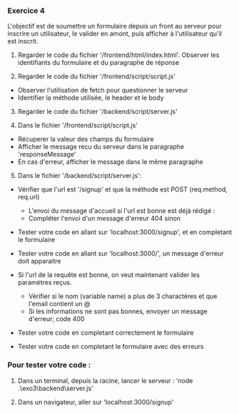 ### Exercice 4

L'objectif est de soumettre un formulaire depuis un front au serveur pour inscrire un utilisateur, le valider en amont, puis afficher à l'utilisateur qu'il est inscrit.

1. Regarder le code du fichier '/frontend/html/index.html'.
Observer les identifiants du formulaire et du paragraphe de réponse

2. Regarder le code du fichier '/frontend/script/script.js'
- Observer l'utilisation de fetch pour questionner le serveur
- Identifier la méthode utilisée, le header et le body

3. Regarder le code du fichier '/backend/script/server.js'

4. Dans le fichier '/frontend/script/script.js'
- Récuperer la valeur des champs du formulaire
- Afficher le message recu du serveur dans le paragraphe 'responseMessage'
- En cas d'erreur, afficher le message dans le même paragraphe  

5. Dans le fichier '/backend/script/server.js':
- Vérifier que l'url est '/signup' et que la méthode est POST (req.method, req.url)
    - L'envoi du message d'accueil si l'url est bonne est déjà rédigé :
    - Compléter l'envoi d'un message d'erreur 404 sinon
- Tester votre code en allant sur 'localhost:3000/signup', et en completant le formulaire
- Tester votre code en allant sur 'localhost:3000/', un message d'erreur doit apparaitre


- Si l'url de la requête est bonne, on veut maintenant valider les paramètres reçus.
    - Vérifier si le nom (variable name) a plus de 3 charactères et que l'email contient un @
    - Si les informations ne sont pas bonnes, envoyer un message d'erreur; code 400
- Tester votre code en completant correctement le formulaire
- Tester votre code en completant le formulaire avec des erreurs 

### Pour tester votre code : 

1. Dans un terminal, depuis la racine, lancer le serveur :
'node .\exo3\backend\server.js'

2. Dans un navigateur, aller sur 'localhost:3000/signup' 